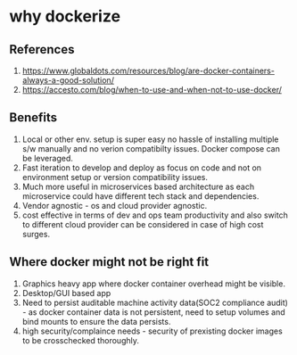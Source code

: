 # why dockerize

## References
1. https://www.globaldots.com/resources/blog/are-docker-containers-always-a-good-solution/
2. https://accesto.com/blog/when-to-use-and-when-not-to-use-docker/

## Benefits
1. Local or other env. setup is super easy no hassle of installing multiple s/w manually and no verion compatibilty issues. Docker compose can be leveraged.
2. Fast iteration to develop and deploy as focus on code and not on environment setup or version compatibility issues.
3. Much more useful in microservices based architecture as each microservice could have different tech stack and dependencies.
4. Vendor agnostic - os and cloud provider agnostic.
5. cost effective in terms of dev and ops team productivity and also switch to different cloud provider can be considered in case of high cost surges.

## Where docker might not be right fit
1. Graphics heavy app where docker container overhead might be visible.
2. Desktop/GUI based app
3. Need to persist auditable machine activity data(SOC2 compliance audit) - as docker container data is not persistent, need to setup volumes and bind mounts to ensure the data persists.
4. high security/complaince needs - security of prexisting docker images to be crosschecked thoroughly. 
